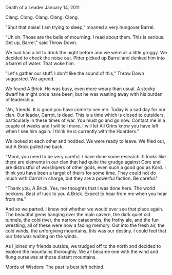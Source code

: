 Death of a Leader
January 14, 2011

Clang. Clong. Clang. Clang. Clong.

"Shut that noise! I am trying to sleep," moaned a very hungover Barrel.

"Uh oh. Those are the bells of mourning. I read about them. This is serious. Get up, Barrel," said Throw Down.

We had had a lot to drink the night before and we were all a little groggy. We decided to check the noise out. Pitter picked up Barrel and dunked him into a barrel of water. That woke him.

"Let's gather our stuff. I don't like the sound of this," Throw Down suggested. We agreed.

We found A Brick. He was busy, even more weary than usual. A stocky dwarf he might once have been, but he was wasting away with his burden of leadership.

"Ah, friends. It is good you have come to see me. Today is a sad day for our clan. Our leader, Carrot, is dead. This is a time which is closed to outsiders, particularly in these times of war. You must go and go now. Contact me in a couple of weeks and I will tell more. I will let All Grins know you have left when I see him again. I think he is currently with the Hoarders."

We looked at each other and nodded. We were ready to leave. We filed out, but A Brick pulled me back.

"Mord, you need to be very careful. I have done some research. It looks like there are elements in our clan that had quite the grudge against Core and are distrustful of worshipers of other gods, even such a good god as Kord. I think you have been a target of theirs for some time. They could not do much with Carrot in charge, but they are a powerful faction. Be careful."

"Thank you, A Brick. Yes, me thoughts that I was done here. The world beckons. Best of luck to you A Brick. Expect to hear from me when you hear from me."

And so we parted. I knew not whether we would ever see that place again. The beautiful gems hanging over the main cavern, the dark quiet old tunnels, the cold river, the narrow catacombs, the frothy ale, and the fun wrestling, all of these were now a fading memory. Out into the fresh air, the cold winds, the unforgiving mountains, this was our destiny. I could feel that our fate was waiting on the winds.

As I joined my friends outside, we trudged off to the north and decided to explore the mountains thoroughly. We all became one with the wind and flung ourselves at those distant mountains.

Mords of Wisdom: The past is best left behind.